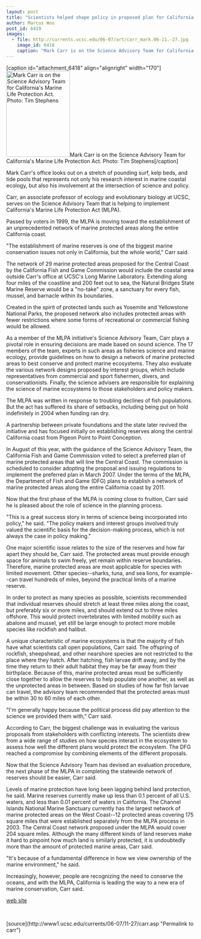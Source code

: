 ```yaml
---
layout: post
title: "Scientists helped shape policy in proposed plan for California marine reserves"
author: Marcus Woo
post_id: 6419
images:
  - file: http://currents.ucsc.edu/06-07/art/carr_mark.06-11.-27.jpg
    image_id: 6418
    caption: "Mark Carr is on the Science Advisory Team for California's Marine Life Protection Act. Photo: Tim Stephens"
---
```


[caption id="attachment_6418" align="alignright" width="170"]<a href="http://localhost/mysite/wp-content/uploads/2006/11/carr_mark.06-11.-27.jpg"><img class="size-full wp-image-6418" src="http://localhost/mysite/wp-content/uploads/2006/11/carr_mark.06-11.-27.jpg" alt="Mark Carr is on the Science Advisory Team for California's Marine Life Protection Act. Photo: Tim Stephens" width="170" height="229" /></a>Mark Carr is on the Science Advisory Team for California's Marine Life Protection Act. Photo: Tim Stephens[/caption]
<a name="content" id="content"></a>
<p>
  Mark Carr's office looks out on a stretch of pounding surf, kelp beds, and tide pools that represents not only his research interest in marine coastal ecology, but also his involvement at the intersection of science and policy.
</p>
<p>
  Carr, an associate professor of ecology and evolutionary biology at UCSC, serves on the Science Advisory Team that is helping to implement California's Marine Life Protection Act (MLPA).
</p>
<p>
  Passed by voters in 1999, the MLPA is moving toward the establishment of an unprecedented network of marine protected areas along the entire California coast.
</p>
<p>
  "The establishment of marine reserves is one of the biggest marine conservation issues not only in California, but the whole world," Carr said.
</p>
<p>
  The network of 29 marine protected areas proposed for the Central Coast by the California Fish and Game Commission would include the coastal area outside Carr's office at UCSC's Long Marine Laboratory. Extending along four miles of the coastline and 200 feet out to sea, the Natural Bridges State Marine Reserve would be a "no-take" zone, a sanctuary for every fish, mussel, and barnacle within its boundaries.
</p>
<p>
  Created in the spirit of protected lands such as Yosemite and Yellowstone National Parks, the proposed network also includes protected areas with fewer restrictions where some forms of recreational or commercial fishing would be allowed.
</p>
<p>
  As a member of the MLPA initiative's Science Advisory Team, Carr plays a pivotal role in ensuring decisions are made based on sound science. The 17 members of the team, experts in such areas as fisheries science and marine ecology, provide guidelines on how to design a network of marine protected areas to best conserve and protect marine ecosystems. They also evaluate the various network designs proposed by interest groups, which include representatives from commercial and sport fishermen, divers, and conservationists. Finally, the science advisers are responsible for explaining the science of marine ecosystems to those stakeholders and policy makers.
</p>
<p>
  The MLPA was written in response to troubling declines of fish populations. But the act has suffered its share of setbacks, including being put on hold indefinitely in 2004 when funding ran dry.
</p>
<p>
  A partnership between private foundations and the state later revived the initiative and has focused initially on establishing reserves along the central California coast from Pigeon Point to Point Conception.
</p>
<p>
  In August of this year, with the guidance of the Science Advisory Team, the California Fish and Game Commission voted to select a preferred plan of marine protected areas that will line the Central Coast. The commission is scheduled to consider adopting the proposal and issuing regulations to implement the preferred plan in March 2007. Under the terms of the MLPA, the Department of Fish and Game (DFG) plans to establish a network of marine protected areas along the entire California coast by 2011.
</p>
<p>
  Now that the first phase of the MLPA is coming close to fruition, Carr said he is pleased about the role of science in the planning process.
</p>
<p>
  "This is a great success story in terms of science being incorporated into policy," he said. "The policy makers and interest groups involved truly valued the scientific basis for the decision-making process, which is not always the case in policy making."
</p>
<p>
  One major scientific issue relates to the size of the reserves and how far apart they should be, Carr said. The protected areas must provide enough space for animals to swim freely, yet remain within reserve boundaries. Therefore, marine protected areas are most applicable for species with limited movement. Other species--sharks, tuna, and sea lions, for example--can travel hundreds of miles, beyond the practical limits of a marine reserve.
</p>
<p>
  In order to protect as many species as possible, scientists recommended that individual reserves should stretch at least three miles along the coast, but preferably six or more miles, and should extend out to three miles offshore. This would protect invertebrates with limited mobility such as abalone and mussel, yet still be large enough to protect more mobile species like rockfish and halibut.
</p>
<p>
  A unique characteristic of marine ecosystems is that the majority of fish have what scientists call open populations, Carr said. The offspring of rockfish, sheepshead, and other nearshore species are not restricted to the place where they hatch. After hatching, fish larvae drift away, and by the time they return to their adult habitat they may be far away from their birthplace. Because of this, marine protected areas must be sufficiently close together to allow the reserves to help populate one another, as well as the unprotected areas in between. Based on studies of how far fish larvae can travel, the advisory team recommended that the protected areas must be within 30 to 60 miles of each other.
</p>
<p>
  "I'm generally happy because the political process did pay attention to the science we provided them with," Carr said.
</p>
<p>
  According to Carr, the biggest challenge was in evaluating the various proposals from stakeholders with conflicting interests. The scientists drew from a wide range of studies on how species interact in the ecosystem to assess how well the different plans would protect the ecosystem. The DFG reached a compromise by combining elements of the different proposals.
</p>
<p>
  Now that the Science Advisory Team has devised an evaluation procedure, the next phase of the MLPA in completing the statewide network of reserves should be easier, Carr said.
</p>
<p>
  Levels of marine protection have long been lagging behind land protection, he said. Marine reserves currently make up less than 0.1 percent of all U.S. waters, and less than 0.01 percent of waters in California. The Channel Islands National Marine Sanctuary currently has the largest network of marine protected areas on the West Coast--12 protected areas covering 175 square miles that were established separately from the MLPA process in 2003. The Central Coast network proposed under the MLPA would cover 204 square miles. Although the many different kinds of land reserves make it hard to pinpoint how much land is similarly protected, it is undoubtedly more than the amount of protected marine areas, Carr said.
</p>
<p>
  "It's because of a fundamental difference in how we view ownership of the marine environment," he said.
</p>
<p>
  Increasingly, however, people are recognizing the need to conserve the oceans, and with the MLPA, California is leading the way to a new era of marine conservation, Carr said.
</p><a href="http://www.dfg.ca.gov/MRD/mlpa/">web site</a>
<p>
  <br>
</p>
[source](http://www1.ucsc.edu/currents/06-07/11-27/carr.asp "Permalink to carr")
